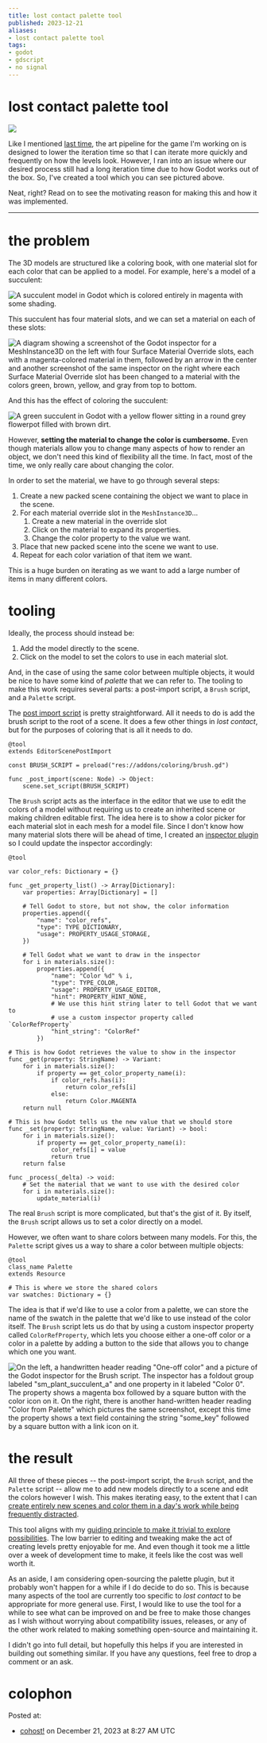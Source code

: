 ```yaml
---
title: lost contact palette tool
published: 2023-12-21
aliases:
- lost contact palette tool
tags:
- godot
- gdscript
- no signal
---
```


# lost contact palette tool

![](20231221-example.gif)

Like I mentioned [last time](20231128.md), the art pipeline for the game I'm working on is designed to lower the iteration time so that I can iterate more quickly and frequently on how the levels look. However, I ran into an issue where our desired process still had a long iteration time due to how Godot works out of the box. So, I've created a tool which you can see pictured above.

Neat, right? Read on to see the motivating reason for making this and how it was implemented.

---

# the problem

The 3D models are structured like a coloring book, with one material slot for each color that can be applied to a model. For example, here's a model of a succulent:

![A succulent model in Godot which is colored entirely in magenta with some shading.](20231221-uncolored.png)

This succulent has four material slots, and we can set a material on each of these slots:

![A diagram showing a screenshot of the Godot inspector for a `MeshInstance3D` on the left with four Surface Material Override slots, each with a magenta-colored material in them, followed by an arrow in the center and another screenshot of the same inspector on the right where each Surface Material Override slot has been changed to a material with the colors green, brown, yellow, and gray from top to bottom.](20231221-overrides.png)

And this has the effect of coloring the succulent:

![A green succulent in Godot with a yellow flower sitting in a round grey flowerpot filled with brown dirt.](20231221-colored.png)

However, **setting the material to change the color is cumbersome.** Even though materials allow you to change many aspects of how to render an object, we don't need this kind of flexibility all the time. In fact, most of the time, we only really care about changing the color.

In order to set the material, we have to go through several steps:

1. Create a new packed scene containing the object we want to place in the scene.
2. For each material override slot in the `MeshInstance3D`...
	1. Create a new material in the override slot
	2. Click on the material to expand its properties.
	3. Change the color property to the value we want.
3. Place that new packed scene into the scene we want to use.
4. Repeat for each color variation of that item we want.

This is a huge burden on iterating as we want to add a large number of items in many different colors.

# tooling

Ideally, the process should instead be:

1. Add the model directly to the scene.
2. Click on the model to set the colors to use in each material slot.

And, in the case of using the same color between multiple objects, it would be nice to have some kind of _palette_ that we can refer to. The tooling to make this work requires several parts: a post-import script, a `Brush` script, and a `Palette` script.

The [post import script](https://docs.godotengine.org/en/4.2/tutorials/assets_pipeline/importing_3d_scenes/import_configuration.html#using-import-scripts-for-automation) is pretty straightforward. All it needs to do is add the brush script to the root of a scene. It does a few other things in _lost contact_, but for the purposes of coloring that is all it needs to do.

```gdscript
@tool
extends EditorScenePostImport

const BRUSH_SCRIPT = preload("res://addons/coloring/brush.gd")

func _post_import(scene: Node) -> Object:
	scene.set_script(BRUSH_SCRIPT)
```

The `Brush` script acts as the interface in the editor that we use to edit the colors of a model without requiring us to create an inherited scene or making children editable first. The idea here is to show a color picker for each material slot in each mesh for a model file. Since I don't know how many material slots there will be ahead of time, I created an [inspector plugin](https://docs.godotengine.org/en/4.2/tutorials/plugins/editor/inspector_plugins.html) so I could update the inspector accordingly:

```gdscript
@tool

var color_refs: Dictionary = {}

func _get_property_list() -> Array[Dictionary]:
	var properties: Array[Dictionary] = []

	# Tell Godot to store, but not show, the color information
	properties.append({
		"name": "color_refs",
		"type": TYPE_DICTIONARY,
		"usage": PROPERTY_USAGE_STORAGE,
	})

	# Tell Godot what we want to draw in the inspector
	for i in materials.size():
		properties.append({
			"name": "Color %d" % i,
			"type": TYPE_COLOR,
			"usage": PROPERTY_USAGE_EDITOR,
			"hint": PROPERTY_HINT_NONE,
			# We use this hint string later to tell Godot that we want to
			# use a custom inspector property called `ColorRefProperty`
			"hint_string": "ColorRef"
		})

# This is how Godot retrieves the value to show in the inspector
func _get(property: StringName) -> Variant:
	for i in materials.size():
		if property == get_color_property_name(i):
			if color_refs.has(i):
				return color_refs[i]
			else:
				return Color.MAGENTA
	return null

# This is how Godot tells us the new value that we should store
func _set(property: StringName, value: Variant) -> bool:
	for i in materials.size():
		if property == get_color_property_name(i):
			color_refs[i] = value
			return true
	return false

func _process(_delta) -> void:
	# Set the material that we want to use with the desired color
	for i in materials.size():
		update_material(i)
```

The real `Brush` script is more complicated, but that's the gist of it. By itself, the `Brush` script allows us to set a color directly on a model.

However, we often want to share colors between many models. For this, the `Palette` script gives us a way to share a color between multiple objects:

```gdscript
@tool
class_name Palette
extends Resource

# This is where we store the shared colors
var swatches: Dictionary = {}
```

The idea is that if we'd like to use a color from a palette, we can store the name of the swatch in the palette that we'd like to use instead of the color itself. The `Brush` script lets us do that by using a custom inspector property called `ColorRefProperty`, which lets you choose either a one-off color or a color in a palette by adding a button to the side that allows you to change which one you want.

![On the left, a handwritten header reading "One-off color" and a picture of the Godot inspector for the Brush script. The inspector has a foldout group labeled "sm_plant_succulent_a" and one property in it labeled "Color 0". The property shows a magenta box followed by a square button with the color icon on it. On the right, there is another hand-written header reading "Color from Palette" which pictures the same screenshot, except this time the property shows a text field containing the string "some_key" followed by a square button with a link icon on it.](20231221-modes.png)

# the result

All three of these pieces -- the post-import script, the `Brush` script, and the `Palette` script -- allow me to add new models directly to a scene and edit the colors however I wish. This makes iterating easy, to the extent that I can [create entirely new scenes and color them in a day's work while being frequently distracted](https://vods.exodrifter.space/2023/12/19/1630).

This tool aligns with my [guiding principle to make it trivial to explore possibilities](20231014.md). The low barrier to editing and tweaking make the act of creating levels pretty enjoyable for me. And even though it took me a little over a week of development time to make, it feels like the cost was well worth it.

As an aside, I am considering open-sourcing the palette plugin, but it probably won't happen for a while if I do decide to do so. This is because many aspects of the tool are currently too specific to _lost contact_ to be appropriate for more general use. First, I would like to use the tool for a while to see what can be improved on and be free to make those changes as I wish without worrying about compatibility issues, releases, or any of the other work related to making something open-source and maintaining it.

I didn't go into full detail, but hopefully this helps if you are interested in building out something similar. If you have any questions, feel free to drop a comment or an ask.

# colophon

Posted at:
- [cohost!](https://cohost.org/exodrifter/post/3936085-lost-contact-palette) on December 21, 2023 at 8:27 AM UTC
